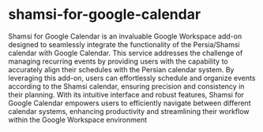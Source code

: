 # shamsi-for-google-calendar

Shamsi for Google Calendar is an invaluable Google Workspace add-on designed to seamlessly integrate the functionality of the Persia/Shamsi calendar with Google Calendar. This service addresses the challenge of managing recurring events by providing users with the capability to accurately align their schedules with the Persian calendar system. By leveraging this add-on, users can effortlessly schedule and organize events according to the Shamsi calendar, ensuring precision and consistency in their planning. With its intuitive interface and robust features, Shamsi for Google Calendar empowers users to efficiently navigate between different calendar systems, enhancing productivity and streamlining their workflow within the Google Workspace environment
